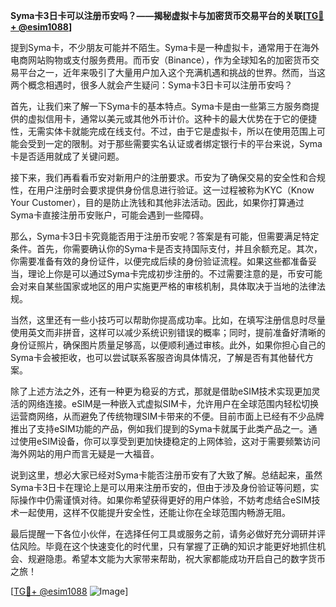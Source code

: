 **Syma卡3日卡可以注册币安吗？——揭秘虚拟卡与加密货币交易平台的关联[[TG💪+ @esim1088](https://t.me/s/esim1088)]**

提到Syma卡，不少朋友可能并不陌生。Syma卡是一种虚拟卡，通常用于在海外电商网站购物或支付服务费用。而币安（Binance），作为全球知名的加密货币交易平台之一，近年来吸引了大量用户加入这个充满机遇和挑战的世界。然而，当这两个概念相遇时，很多人就会产生疑问：Syma卡3日卡可以注册币安吗？

首先，让我们来了解一下Syma卡的基本特点。Syma卡是由一些第三方服务商提供的虚拟信用卡，通常以美元或其他外币计价。这种卡的最大优势在于它的便捷性，无需实体卡就能完成在线支付。不过，由于它是虚拟卡，所以在使用范围上可能会受到一定的限制。对于那些需要实名认证或者绑定银行卡的平台来说，Syma卡是否适用就成了关键问题。

接下来，我们再看看币安对新用户的注册要求。币安为了确保交易的安全性和合规性，在用户注册时会要求提供身份信息进行验证。这一过程被称为KYC（Know Your Customer），目的是防止洗钱和其他非法活动。因此，如果你打算通过Syma卡直接注册币安账户，可能会遇到一些障碍。

那么，Syma卡3日卡究竟能否用于注册币安呢？答案是有可能，但需要满足特定条件。首先，你需要确认你的Syma卡是否支持国际支付，并且余额充足。其次，你需要准备有效的身份证件，以便完成后续的身份验证流程。如果这些都准备妥当，理论上你是可以通过Syma卡完成初步注册的。不过需要注意的是，币安可能会对来自某些国家或地区的用户实施更严格的审核机制，具体取决于当地的法律法规。

当然，这里还有一些小技巧可以帮助你提高成功率。比如，在填写注册信息时尽量使用英文而非拼音，这样可以减少系统识别错误的概率；同时，提前准备好清晰的身份证照片，确保图片质量足够高，以便顺利通过审核。此外，如果你担心自己的Syma卡会被拒收，也可以尝试联系客服咨询具体情况，了解是否有其他替代方案。

除了上述方法之外，还有一种更为稳妥的方式，那就是借助eSIM技术实现更加灵活的网络连接。eSIM是一种嵌入式虚拟SIM卡，允许用户在全球范围内轻松切换运营商网络，从而避免了传统物理SIM卡带来的不便。目前市面上已经有不少品牌推出了支持eSIM功能的产品，例如我们提到的Syma卡就属于此类产品之一。通过使用eSIM设备，你可以享受到更加快捷稳定的上网体验，这对于需要频繁访问海外网站的用户而言无疑是一大福音。

说到这里，想必大家已经对Syma卡能否注册币安有了大致了解。总结起来，虽然Syma卡3日卡在理论上是可以用来注册币安的，但由于涉及身份验证等问题，实际操作中仍需谨慎对待。如果你希望获得更好的用户体验，不妨考虑结合eSIM技术一起使用，这样不仅能提升安全性，还能让你在全球范围内畅游无阻。

最后提醒一下各位小伙伴，在选择任何工具或服务之前，请务必做好充分调研并评估风险。毕竟在这个快速变化的时代里，只有掌握了正确的知识才能更好地抓住机会、规避隐患。希望本文能为大家带来帮助，祝大家都能成功开启自己的数字货币之旅！

[[TG💪+ @esim1088](https://t.me/s/esim1088) ![Image](https://i.postimg.cc/4NQfJmqS/Snipaste-2025-05-13-00-14-12.png)]